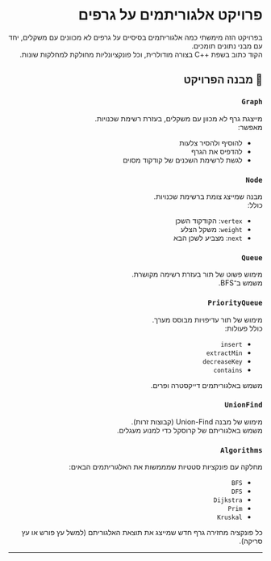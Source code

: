 
<div dir="rtl">

# פרויקט אלגוריתמים על גרפים

בפרויקט הזה מימשתי כמה אלגוריתמים בסיסיים על גרפים לא מכוונים עם משקלים, יחד עם מבני נתונים תומכים.  
הקוד כתוב בשפת ++C בצורה מודולרית, וכל פונקציונליות מחולקת למחלקות שונות.

## 🧱 מבנה הפרויקט

### `Graph`
מייצגת גרף לא מכוון עם משקלים, בעזרת רשימת שכנויות.  
מאפשר:
- להוסיף ולהסיר צלעות
- להדפיס את הגרף
- לגשת לרשימת השכנים של קודקוד מסוים

### `Node`
מבנה שמייצג צומת ברשימת שכנויות.  
כולל:
- `vertex`: הקודקוד השכן
- `weight`: משקל הצלע
- `next`: מצביע לשכן הבא

### `Queue`
מימוש פשוט של תור בעזרת רשימה מקושרת.  
משמש ב־BFS.

### `PriorityQueue`
מימוש של תור עדיפויות מבוסס מערך.  
כולל פעולות:
- `insert`
- `extractMin`
- `decreaseKey`
- `contains`

משמש באלגוריתמים דייקסטרה ופרים.

### `UnionFind`
מימוש של מבנה Union-Find (קבוצות זרות).  
משמש באלגוריתם של קרוסקל כדי למנוע מעגלים.

### `Algorithms`
מחלקה עם פונקציות סטטיות שמממשות את האלגוריתמים הבאים:
- `BFS`
- `DFS`
- `Dijkstra`
- `Prim`
- `Kruskal`

כל פונקציה מחזירה גרף חדש שמייצג את תוצאת האלגוריתם (למשל עץ פורש או עץ סריקה).

---




</div>
